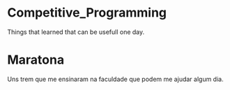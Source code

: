 # Competitive_Programming
Things that learned that can be usefull one day.

# Maratona
Uns trem que me ensinaram na faculdade que podem me ajudar algum dia.
